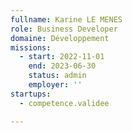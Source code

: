 ```yaml
---
fullname: Karine LE MENES
role: Business Developer
domaine: Développement
missions:
  - start: 2022-11-01
    end: 2023-06-30
    status: admin
    employer: ''
startups:
  - competence.validee

---
```




